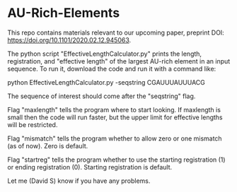 # AU-Rich-Elements

This repo contains materials relevant to our upcoming paper, preprint DOI: https://doi.org/10.1101/2020.02.12.945063.

The python script "EffectiveLengthCalculator.py" prints the length, registration, and "effective length" of the largest AU-rich element in an input sequence.  To run it, download the code and run it with a command like:

python EffectiveLengthCalculator.py -seqstring CGAUUUAUUUACG

The sequence of interest should come after the "seqstring" flag.

Flag "maxlength" tells the program where to start looking.  If maxlength is small then the code will run faster, but the upper limit for effective lengths will be restricted.

Flag "mismatch" tells the program whether to allow zero or one mismatch (as of now).  Zero is default.

Flag "startreg" tells the program whether to use the starting registration (1) or ending registration (0).  Starting registration is default.

Let me (David S) know if you have any problems.
